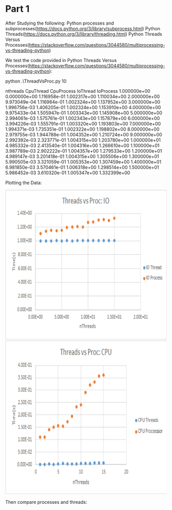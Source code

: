 # Part 1



After Studying the following:
Python processes and subprocesses(https://docs.python.org/3/library/subprocess.html)
Python Threads(https://docs.python.org/3/library/threading.html)
Python Threads Versus Processes(https://stackoverflow.com/questions/3044580/multiprocessing-vs-threading-python)



We test the code provided in Python Threads Versus Processes(https://stackoverflow.com/questions/3044580/multiprocessing-vs-threading-python):

python .\ThreadVsProc.py 10

nthreads 	 CpuThread    CpuProcess   IoThread     IoProcess
1.000000e+00 0.000000e+00 1.116958e-01 1.002317e+00 1.110034e+00
2.000000e+00 9.973049e-04 1.116984e-01 1.002324e+00 1.137952e+00
3.000000e+00 1.996756e-03 1.406205e-01 1.002324e+00 1.153910e+00
4.000000e+00 9.975433e-04 1.505947e-01 1.003343e+00 1.145908e+00
5.000000e+00 2.994061e-03 1.575761e-01 1.002343e+00 1.157879e+00
6.000000e+00 3.994226e-03 1.555791e-01 1.003320e+00 1.193803e+00
7.000000e+00 1.994371e-03 1.735351e-01 1.002322e+00 1.198802e+00
8.000000e+00 2.979755e-03 1.944788e-01 1.004352e+00 1.210724e+00
9.000000e+00 2.992392e-03 2.323771e-01 1.004315e+00 1.203780e+00
1.000000e+01 4.985332e-03 2.413540e-01 1.004316e+00 1.266610e+00
1.100000e+01 3.987789e-03 2.902222e-01 1.004357e+00 1.279533e+00
1.200000e+01 4.989147e-03 3.201418e-01 1.004315e+00 1.305506e+00
1.300000e+01 5.990505e-03 3.321059e-01 1.005353e+00 1.307459e+00
1.400000e+01 6.981850e-03 3.570461e-01 1.006318e+00 1.298514e+00
1.500000e+01 5.986452e-03 3.610320e-01 1.005347e+00 1.332399e+00


Plotting the Data:





<img src="Images/threadsVProcIO.png" />
<img src="Images/threadsVProcCPU.png" />




Then compare processes and threads:








